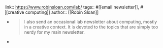 ---
---

link:: https://www.robinsloan.com/lab/
tags:: #[[email newsletter]], #[[creative computing]]
author:: [[Robin Sloan]]

- > I also send an occasional lab newsletter about computing, mostly in a creative context. It is devoted to the topics that are simply too nerdy for my main newsletter.
-